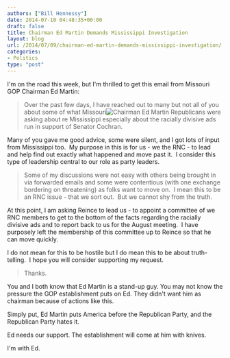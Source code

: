 ```yaml
---
authors: ["Bill Hennessy"]
date: 2014-07-10 04:48:35+00:00
draft: false
title: Chairman Ed Martin Demands Mississippi Investigation
layout: blog
url: /2014/07/09/chairman-ed-martin-demands-mississippi-investigation/
categories:
- Politics
type: "post"
---
```


I'm on the road this week, but I'm thrilled to get this email from Missouri GOP Chairman Ed Martin:



> 

> 
> Over the past few days, I have reached out to many but not all of you about some of what Missouri![Chairman Ed Martin](https://hennessysview.com/wp-content/uploads/2013/02/ed-martin-kickoff-300x254.jpg)
Republicans were asking about re Mississippi especially about the racially divisive ads run in support of Senator Cochran.

Many of you gave me good advice, some were silent, and I got lots of input from Mississippi too.  My purpose in this is for us - we the RNC - to lead and help find out exactly what happened and move past it.  I consider this type of leadership central to our role as party leaders.


> 
> 

> 
> Some of my discussions were not easy with others being brought in via forwarded emails and some were contentious (with one exchange bordering on threatening) as folks want to move on.  I mean this to be an RNC issue - that we sort out.  But we cannot shy from the truth.

At this point, I am asking Reince to lead us - to appoint a committee of we RNC members to get to the bottom of the facts regarding the racially divisive ads and to report back to us for the August meeting.  I have purposely left the membership of this committee up to Reince so that he can move quickly.

I do not mean for this to be hostile but I do mean this to be about truth-telling.  I hope you will consider supporting my request.


> 
> 

> 
> Thanks.
> 
> 





You and I both know that Ed Martin is a stand-up guy. You may not know the pressure the GOP establishment puts on Ed. They didn't want him as chairman because of actions like this.









Simply put, Ed Martin puts America before the Republican Party, and the Republican Party hates it.









Ed needs our support. The establishment will come at him with knives.









I'm with Ed.
